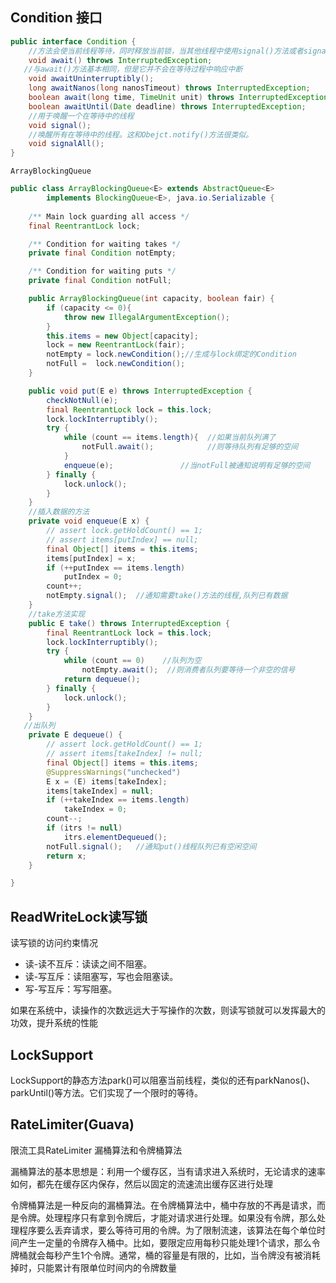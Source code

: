 

## Condition 接口

```java
public interface Condition {
    //方法会使当前线程等待，同时释放当前锁，当其他线程中使用signal()方法或者signalAll()方法时，线程会重新获得锁并继续执行。或者当线程被中断时，也能跳出等待。这和Object.wait()方法相似
    void await() throws InterruptedException;
   //与await()方法基本相同，但是它并不会在等待过程中响应中断
    void awaitUninterruptibly();
    long awaitNanos(long nanosTimeout) throws InterruptedException;
    boolean await(long time, TimeUnit unit) throws InterruptedException;
    boolean awaitUntil(Date deadline) throws InterruptedException;
    //用于唤醒一个在等待中的线程
    void signal();
    //唤醒所有在等待中的线程。这和Obejct.notify()方法很类似。
    void signalAll();
}
```

`ArrayBlockingQueue`

```java
public class ArrayBlockingQueue<E> extends AbstractQueue<E>
        implements BlockingQueue<E>, java.io.Serializable {
        
    /** Main lock guarding all access */
    final ReentrantLock lock;

    /** Condition for waiting takes */
    private final Condition notEmpty;

    /** Condition for waiting puts */
    private final Condition notFull;

    public ArrayBlockingQueue(int capacity, boolean fair) {
        if (capacity <= 0){
            throw new IllegalArgumentException();
        }
        this.items = new Object[capacity];
        lock = new ReentrantLock(fair);
        notEmpty = lock.newCondition();//生成与lock绑定的Condition
        notFull =  lock.newCondition();
    }

    public void put(E e) throws InterruptedException {
        checkNotNull(e);
        final ReentrantLock lock = this.lock;
        lock.lockInterruptibly();
        try {
            while (count == items.length){  //如果当前队列满了
                notFull.await();            //则等待队列有足够的空间
            }
            enqueue(e);               //当notFull被通知说明有足够的空间
        } finally {
            lock.unlock();
        }
    }
    //插入数据的方法
    private void enqueue(E x) {
        // assert lock.getHoldCount() == 1;
        // assert items[putIndex] == null;
        final Object[] items = this.items;
        items[putIndex] = x;
        if (++putIndex == items.length)
            putIndex = 0;
        count++;
        notEmpty.signal();  //通知需要take()方法的线程,队列已有数据
    }
    //take方法实现
    public E take() throws InterruptedException {
        final ReentrantLock lock = this.lock;
        lock.lockInterruptibly();
        try {
            while (count == 0)    //队列为空
                notEmpty.await();  //则消费者队列要等待一个非空的信号
            return dequeue();
        } finally {
            lock.unlock();
        }
    }
   //出队列
    private E dequeue() {
        // assert lock.getHoldCount() == 1;
        // assert items[takeIndex] != null;
        final Object[] items = this.items;
        @SuppressWarnings("unchecked")
        E x = (E) items[takeIndex];
        items[takeIndex] = null;
        if (++takeIndex == items.length)
            takeIndex = 0;
        count--;
        if (itrs != null)
            itrs.elementDequeued();
        notFull.signal();   //通知put()线程队列已有空闲空间
        return x;
    }

}
```

## ReadWriteLock读写锁

读写锁的访问约束情况
 * 读-读不互斥：读读之间不阻塞。
 * 读-写互斥：读阻塞写，写也会阻塞读。
 * 写-写互斥：写写阻塞。
 
 如果在系统中，读操作的次数远远大于写操作的次数，则读写锁就可以发挥最大的功效，提升系统的性能
 
 
 ## LockSupport
 
 LockSupport的静态方法park()可以阻塞当前线程，类似的还有parkNanos()、parkUntil()等方法。它们实现了一个限时的等待。
 
 ## RateLimiter(Guava)
 
 限流工具RateLimiter
 漏桶算法和令牌桶算法
 
 漏桶算法的基本思想是：利用一个缓存区，当有请求进入系统时，无论请求的速率如何，都先在缓存区内保存，然后以固定的流速流出缓存区进行处理
 
 令牌桶算法是一种反向的漏桶算法。在令牌桶算法中，桶中存放的不再是请求，而是令牌。处理程序只有拿到令牌后，才能对请求进行处理。如果没有令牌，那么处理程序要么丢弃请求，要么等待可用的令牌。为了限制流速，该算法在每个单位时间产生一定量的令牌存入桶中。比如，要限定应用每秒只能处理1个请求，那么令牌桶就会每秒产生1个令牌。通常，桶的容量是有限的，比如，当令牌没有被消耗掉时，只能累计有限单位时间内的令牌数量